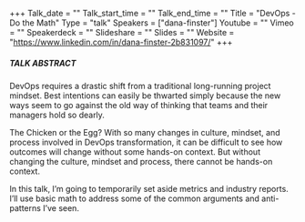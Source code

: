 +++
Talk_date = ""
Talk_start_time = ""
Talk_end_time = ""
Title = "DevOps - Do the Math"
Type = "talk"
Speakers = ["dana-finster"]
Youtube = ""
Vimeo = ""
Speakerdeck = ""
Slideshare = ""
Slides = ""
Website = "https://www.linkedin.com/in/dana-finster-2b831097/"
+++

##### TALK ABSTRACT

DevOps requires a drastic shift from a traditional long-running project mindset. Best intentions can easily be thwarted simply because the new ways seem to go against the old way of thinking that teams and their managers hold so dearly.

The Chicken or the Egg? With so many changes in culture, mindset, and process involved in DevOps transformation, it can be difficult to see how outcomes will change without some hands-on context. But without changing the culture, mindset and process, there cannot be hands-on context.

In this talk, I’m going to temporarily set aside metrics and industry reports. I’ll use basic math to address some of the common arguments and anti-patterns I’ve seen.